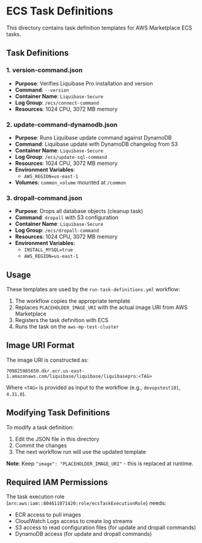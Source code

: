 # ECS Task Definitions

This directory contains task definition templates for AWS Marketplace ECS tasks.

## Task Definitions

### 1. version-command.json
- **Purpose**: Verifies Liquibase Pro installation and version
- **Command**: `--version`
- **Container Name**: `Liquibase-Secure`
- **Log Group**: `/ecs/connect-command`
- **Resources**: 1024 CPU, 3072 MB memory

### 2. update-command-dynamodb.json
- **Purpose**: Runs Liquibase update command against DynamoDB
- **Command**: Liquibase update with DynamoDB changelog from S3
- **Container Name**: `Liquibase-Secure`
- **Log Group**: `/ecs/update-sql-command`
- **Resources**: 1024 CPU, 3072 MB memory
- **Environment Variables**:
  - `AWS_REGION=us-east-1`
- **Volumes**: `common_volume` mounted at `/common`

### 3. dropall-command.json
- **Purpose**: Drops all database objects (cleanup task)
- **Command**: `dropall` with S3 configuration
- **Container Name**: `Liquibase-Secure`
- **Log Group**: `/ecs/dropall-command`
- **Resources**: 1024 CPU, 3072 MB memory
- **Environment Variables**:
  - `INSTALL_MYSQL=true`
  - `AWS_REGION=us-east-1`

## Usage

These templates are used by the `run-task-definitions.yml` workflow:

1. The workflow copies the appropriate template
2. Replaces `PLACEHOLDER_IMAGE_URI` with the actual image URI from AWS Marketplace
3. Registers the task definition with ECS
4. Runs the task on the `aws-mp-test-cluster`

## Image URI Format

The image URI is constructed as:
```
709825985650.dkr.ecr.us-east-1.amazonaws.com/liquibase/liquibase/liquibasepro:<TAG>
```

Where `<TAG>` is provided as input to the workflow (e.g., `devopstest101`, `4.31.0`).

## Modifying Task Definitions

To modify a task definition:

1. Edit the JSON file in this directory
2. Commit the changes
3. The next workflow run will use the updated template

**Note**: Keep `"image": "PLACEHOLDER_IMAGE_URI"` - this is replaced at runtime.

## Required IAM Permissions

The task execution role (`arn:aws:iam::804611071420:role/ecsTaskExecutionRole`) needs:
- ECR access to pull images
- CloudWatch Logs access to create log streams
- S3 access to read configuration files (for update and dropall commands)
- DynamoDB access (for update and dropall commands)
